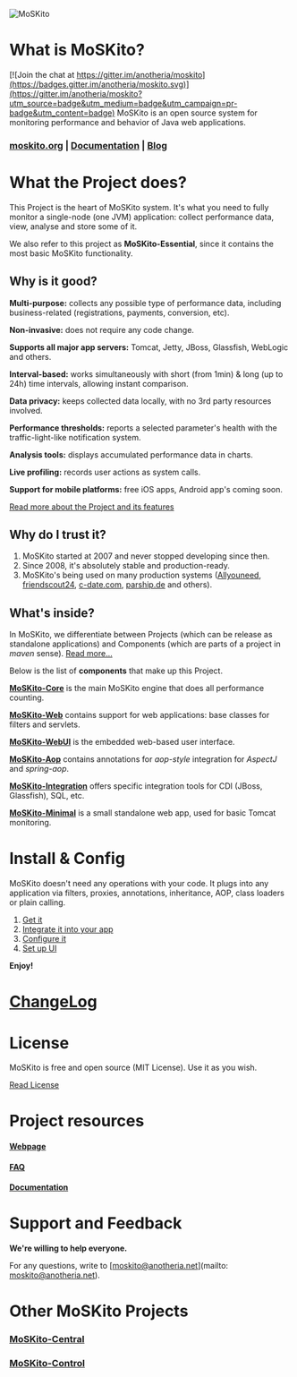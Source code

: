 ![MoSKito](https://confluence.opensource.anotheria.net/download/attachments/21626886/moskito_logo_300px.png "MoSKito Monitoring")

# What is MoSKito?

[![Join the chat at https://gitter.im/anotheria/moskito](https://badges.gitter.im/anotheria/moskito.svg)](https://gitter.im/anotheria/moskito?utm_source=badge&utm_medium=badge&utm_campaign=pr-badge&utm_content=badge)
MoSKito is an open source system for monitoring performance and behavior of Java web applications.

### [moskito.org](http://moskito.org) | [Documentation](https://confluence.opensource.anotheria.net/display/MSK/Home) | [Blog](http://blog.anotheria.net)

# What the Project does?
This Project is the heart of MoSKito system. It's what you need to fully monitor a single-node (one JVM) application: collect performance data, view, analyse and store some of it.

We also refer to this project as **MoSKito-Essential**, since it contains the most basic MoSKito functionality.

## Why is it good?

**Multi-purpose:** collects any possible type of performance data, including business-related (registrations, payments, conversion, etc). 

**Non-invasive:** does not require any code change.

**Supports all major app servers:** Tomcat, Jetty, JBoss, Glassfish, WebLogic and others.

**Interval-based:** works simultaneously with short (from 1min) & long (up to 24h) time intervals, allowing instant comparison.

**Data privacy:** keeps collected data locally, with no 3rd party resources involved.

**Performance thresholds:** reports a selected parameter's health  with the traffic-light-like notification system.

**Analysis tools:** displays accumulated performance data in charts.

**Live profiling:** records user actions as system calls.

**Support for mobile platforms:** free iOS apps, Android app's coming soon.

[Read more about the Project and its features](https://confluence.opensource.anotheria.net/display/MSK/MoSKito-Essential+Overview)

## Why do I trust it?

1. MoSKito started at 2007 and never stopped developing since then.
2. Since 2008, it's absolutely stable and production-ready. 
3. MoSKito's being used on many production systems ([Allyouneed](https://www.allyouneed.com), [friendscout24](http://www.friendscout24.de), [c-date.com](http://www.c-date.com), [parship.de](http://www.parship.de) and others).

## What's inside?

In MoSKito, we differentiate between Projects (which can be release as standalone applications) and Components (which are parts of a project in *maven* sense). [Read more...](http://blog.anotheria.net/?p=485&preview=true) 

Below is the list of **components** that make up this Project.

[**MoSKito-Core**](https://github.com/anotheria/moskito/tree/master/moskito-core) is the main MoSKito engine that does all performance counting.

[**MoSKito-Web**](https://github.com/anotheria/moskito/tree/master/moskito-web) contains support for web applications: base classes for filters and servlets.

[**MoSKito-WebUI**](https://github.com/anotheria/moskito/tree/master/moskito-webui) is the embedded  web-based user interface.

[**MoSKito-Aop**](https://github.com/anotheria/moskito/tree/master/moskito-aop) contains annotations for *aop-style* integration for *AspectJ* and *spring-aop*.

[**MoSKito-Integration**](https://github.com/anotheria/moskito/tree/master/moskito-integration) offers specific integration tools for CDI (JBoss, Glassfish), SQL, etc.

[**MoSKito-Minimal**](https://github.com/anotheria/moskito/tree/master/moskitominimal) is a small standalone web app, used for basic Tomcat monitoring.

# Install & Config

MoSKito doesn't need any operations with your code. It plugs into any application via filters, proxies, annotations, inheritance, AOP, class loaders or plain calling.

1. [Get it](https://confluence.opensource.anotheria.net/display/MSK/Getting+MoSKito-Essential)
2. [Integrate it into your app](https://confluence.opensource.anotheria.net/display/MSK/Integration+Guide)
3. [Configure it](https://confluence.opensource.anotheria.net/display/MSK/Configuration+Guide)
4. [Set up UI](https://confluence.opensource.anotheria.net/display/MSK/Embedding+Moskito-WebUI+Into+Your+Application)

**Enjoy!**


# [ChangeLog](https://confluence.opensource.anotheria.net/display/MSK/Change+Log)

# License

MoSKito is free and open source (MIT License). Use it as you wish.

[Read License](https://github.com/anotheria/moskito/blob/master/LICENSE)

# Project resources

#### [Webpage](http://www.moskito.org/)
#### [FAQ](https://confluence.opensource.anotheria.net/display/MSK/MoSKito+FAQ)
#### [Documentation](https://confluence.opensource.anotheria.net/display/MSK/MoSKito-Essential)

# Support and Feedback

**We're willing to help everyone.**

For any questions, write to [moskito@anotheria.net](mailto: moskito@anotheria.net).

# Other MoSKito Projects

### [MoSKito-Central](https://github.com/anotheria/moskito-central)

### [MoSKito-Control](https://github.com/anotheria/moskito-control)